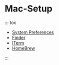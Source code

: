 # Mac-Setup

::: toc
* [System Preferences](system_preferences.md)
* [Finder](finder.md)
* [ITerm](iterm.md)
* [HomeBrew](brew.md)

:::


